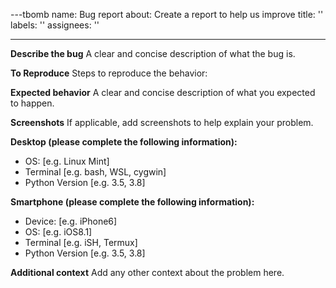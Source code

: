 ---tbomb
name: Bug report
about: Create a report to help us improve
title: ''
labels: ''
assignees: ''

---

**Describe the bug**
A clear and concise description of what the bug is.

**To Reproduce**
Steps to reproduce the behavior:


**Expected behavior**
A clear and concise description of what you expected to happen.

**Screenshots**
If applicable, add screenshots to help explain your problem.

**Desktop (please complete the following information):**
 - OS: [e.g. Linux Mint]
 - Terminal [e.g. bash, WSL, cygwin]
 - Python Version [e.g. 3.5, 3.8]

**Smartphone (please complete the following information):**
 - Device: [e.g. iPhone6]
 - OS: [e.g. iOS8.1]
 - Terminal [e.g. iSH, Termux]
 - Python Version [e.g. 3.5, 3.8]

**Additional context**
Add any other context about the problem here.
